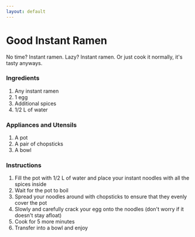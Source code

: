```yaml
---
layout: default
---
```


# Good Instant Ramen

No time? Instant ramen. Lazy? Instant ramen. Or just cook it normally, it's tasty anyways.

### Ingredients

1. Any instant ramen
2. 1 egg
3. Additional spices
4. 1/2 L of water

### Appliances and Utensils

1. A pot
2. A pair of chopsticks
3. A bowl

### Instructions

1. Fill the pot with 1/2 L of water and place your instant noodles with all the spices inside
2. Wait for the pot to boil
3. Spread your noodles around with chopsticks to ensure that they evenly cover the pot
4. Slowly and carefully crack your egg onto the noodles (don't worry if it doesn't stay afloat)
5. Cook for 5 more minutes
6. Transfer into a bowl and enjoy